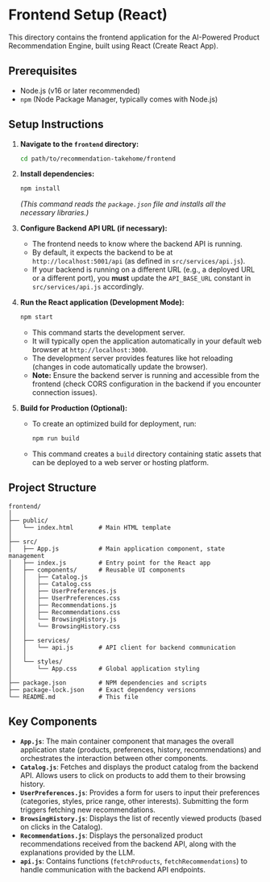 # Frontend Setup (React)

This directory contains the frontend application for the AI-Powered Product Recommendation Engine, built using React (Create React App).

## Prerequisites

*   Node.js (v16 or later recommended)
*   `npm` (Node Package Manager, typically comes with Node.js)

## Setup Instructions

1.  **Navigate to the `frontend` directory:**
    ```bash
    cd path/to/recommendation-takehome/frontend
    ```

2.  **Install dependencies:**
    ```bash
    npm install
    ```
    *(This command reads the `package.json` file and installs all the necessary libraries.)*

3.  **Configure Backend API URL (if necessary):**
    *   The frontend needs to know where the backend API is running.
    *   By default, it expects the backend to be at `http://localhost:5001/api` (as defined in `src/services/api.js`).
    *   If your backend is running on a different URL (e.g., a deployed URL or a different port), you **must** update the `API_BASE_URL` constant in `src/services/api.js` accordingly.

4.  **Run the React application (Development Mode):**
    ```bash
    npm start
    ```
    *   This command starts the development server.
    *   It will typically open the application automatically in your default web browser at `http://localhost:3000`.
    *   The development server provides features like hot reloading (changes in code automatically update the browser).
    *   **Note:** Ensure the backend server is running and accessible from the frontend (check CORS configuration in the backend if you encounter connection issues).

5.  **Build for Production (Optional):**
    *   To create an optimized build for deployment, run:
        ```bash
        npm run build
        ```
    *   This command creates a `build` directory containing static assets that can be deployed to a web server or hosting platform.

## Project Structure

```
frontend/
│
├── public/
│   └── index.html       # Main HTML template
│
├── src/
│   ├── App.js           # Main application component, state management
│   ├── index.js         # Entry point for the React app
│   ├── components/      # Reusable UI components
│   │   ├── Catalog.js
│   │   ├── Catalog.css
│   │   ├── UserPreferences.js
│   │   ├── UserPreferences.css
│   │   ├── Recommendations.js
│   │   ├── Recommendations.css
│   │   └── BrowsingHistory.js
│   │   └── BrowsingHistory.css
│   │
│   ├── services/
│   │   └── api.js       # API client for backend communication
│   │
│   └── styles/
│       └── App.css      # Global application styling
│
├── package.json         # NPM dependencies and scripts
├── package-lock.json    # Exact dependency versions
└── README.md            # This file
```

## Key Components

*   **`App.js`**: The main container component that manages the overall application state (products, preferences, history, recommendations) and orchestrates the interaction between other components.
*   **`Catalog.js`**: Fetches and displays the product catalog from the backend API. Allows users to click on products to add them to their browsing history.
*   **`UserPreferences.js`**: Provides a form for users to input their preferences (categories, styles, price range, other interests). Submitting the form triggers fetching new recommendations.
*   **`BrowsingHistory.js`**: Displays the list of recently viewed products (based on clicks in the Catalog).
*   **`Recommendations.js`**: Displays the personalized product recommendations received from the backend API, along with the explanations provided by the LLM.
*   **`api.js`**: Contains functions (`fetchProducts`, `fetchRecommendations`) to handle communication with the backend API endpoints.

